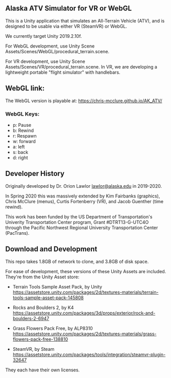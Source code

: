 ## Alaska ATV Simulator for VR or WebGL

This is a Unity application that simulates an All-Terrain Vehicle (ATV), and is designed to be usable via either VR (SteamVR) or WebGL.

We currently target Unity 2019.2.10f.

For WebGL development, use Unity Scene Assets/Scenes/WebGL/procedural_terrain.scene.

For VR development, use Unity Scene Assets/Scenes/VR/procedural_terrain.scene.
In VR, we are developing a lightweight portable "flight simulator" with handlebars.


## WebGL link:
The WebGL version is playable at:
   https://chris-mcclure.github.io/AK_ATV/

### WebGL Keys:
- p: Pause
- b: Rewind
- r: Respawn
- w: forward
- a: left
- s: back
- d: right


## Developer History
Originally developed by Dr. Orion Lawlor <lawlor@alaska.edu> in 2019-2020.

In Spring 2020 this was massively extended by Kim Fairbanks (graphics), Chris McClure (menus), Curtis Fortenberry (VR), and Jacob Guenther (time rewind).

This work has been funded by the US Department of Transportation's Univerity Transportation Center program, Grant #DTRT13-G-UTC4O through the Pacific Northwest Regional University Transportation Center (PacTrans).  

## Download and Development
This repo takes 1.8GB of network to clone, and 3.8GB of disk space.

For ease of development, these versions of these Unity Assets are included.
They're from the Unity Asset store:
- Terrain Tools Sample Asset Pack, by Unity
        https://assetstore.unity.com/packages/2d/textures-materials/terrain-tools-sample-asset-pack-145808

- Rocks and Boulders 2, by K4
        https://assetstore.unity.com/packages/3d/props/exterior/rock-and-boulders-2-6947

- Grass Flowers Pack Free, by ALP8310
        https://assetstore.unity.com/packages/2d/textures-materials/grass-flowers-pack-free-138810

- SteamVR, by Steam
        https://assetstore.unity.com/packages/tools/integration/steamvr-plugin-32647

They each have their own licenses.

